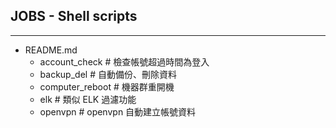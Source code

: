 ## JOBS - Shell scripts
---
- README.md
  - account_check # 檢查帳號超過時間為登入
  - backup_del # 自動備份、刪除資料
  - computer_reboot # 機器群重開機
  - elk # 類似 ELK 過濾功能
  - openvpn # openvpn 自動建立帳號資料
